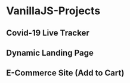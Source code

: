 # VanillaJS-Projects

## Covid-19 Live Tracker

## Dynamic Landing Page 

## E-Commerce Site (Add to Cart)
